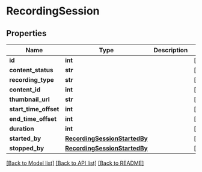 # RecordingSession

## Properties
Name | Type | Description | Notes
------------ | ------------- | ------------- | -------------
**id** | **int** |  | [optional] 
**content_status** | **str** |  | [optional] 
**recording_type** | **str** |  | [optional] 
**content_id** | **int** |  | [optional] 
**thumbnail_url** | **str** |  | [optional] 
**start_time_offset** | **int** |  | [optional] 
**end_time_offset** | **int** |  | [optional] 
**duration** | **int** |  | [optional] 
**started_by** | [**RecordingSessionStartedBy**](RecordingSessionStartedBy.md) |  | [optional] 
**stopped_by** | [**RecordingSessionStartedBy**](RecordingSessionStartedBy.md) |  | [optional] 

[[Back to Model list]](../README.md#documentation-for-models) [[Back to API list]](../README.md#documentation-for-api-endpoints) [[Back to README]](../README.md)



